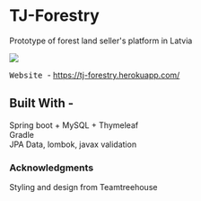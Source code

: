 # TJ-Forestry

Prototype of forest land seller's platform in Latvia


![](project-preview.gif)


<kbd> Website </kbd> - https://tj-forestry.herokuapp.com/


## Built With -

Spring boot + MySQL + Thymeleaf\
Gradle\
JPA Data, lombok, javax validation

### Acknowledgments
Styling and design from Teamtreehouse
